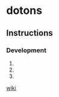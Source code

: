 # dotons

## Instructions

### Development

1.

2.

3.


[wiki](https://github.com/sk222sw/dotons/wiki)
